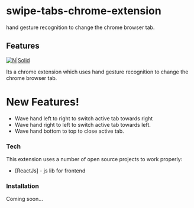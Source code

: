 # swipe-tabs-chrome-extension
hand gesture recognition to change the chrome browser tab.

## Features

[![N|Solid](https://raw.githubusercontent.com/fxnoob/swipe-tabs-chrome-extension/master/option-page/components/help2.png)](https://github.com/fxnoob/swipe-tabs-chrome-extension)

Its a chrome extension which uses hand gesture recognition to change the chrome browser tab.

# New Features!

  - Wave hand left to right to switch active tab towards right
  - Wave hand right to left to switch active tab towards left.
  - Wave hand bottom to top to close active tab.

### Tech

This extension uses a number of open source projects to work properly:

* [ReactJs] - js lib for frontend

### Installation

Coming soon...
